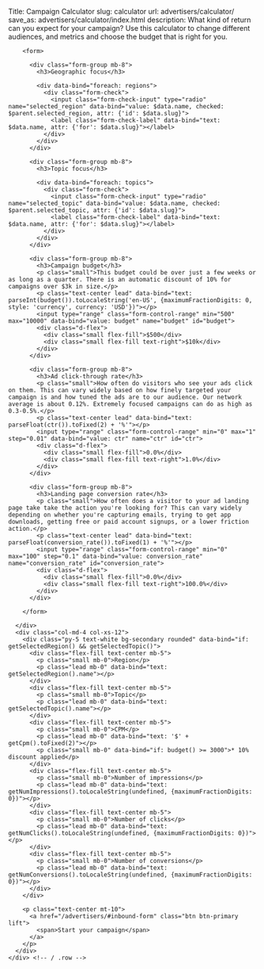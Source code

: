 Title: Campaign Calculator
slug: calculator
url: advertisers/calculator/
save_as: advertisers/calculator/index.html
description: What kind of return can you expect for your campaign? Use this calculator to change different audiences, and metrics and choose the budget that is right for you.


<div id="advertiser-calculator" class="card card-border border-primary shadow-light-lg">
  <div class="card-body">
    <div class="row justify-content-center">
      <div class="col-md-8 col-xs-12">

        <form>

          <div class="form-group mb-8">
            <h3>Geographic focus</h3>

            <div data-bind="foreach: regions">
              <div class="form-check">
                <input class="form-check-input" type="radio" name="selected_region" data-bind="value: $data.name, checked: $parent.selected_region, attr: {'id': $data.slug}">
                <label class="form-check-label" data-bind="text: $data.name, attr: {'for': $data.slug}"></label>
              </div>
            </div>
          </div>

          <div class="form-group mb-8">
            <h3>Topic focus</h3>

            <div data-bind="foreach: topics">
              <div class="form-check">
                <input class="form-check-input" type="radio" name="selected_topic" data-bind="value: $data.name, checked: $parent.selected_topic, attr: {'id': $data.slug}">
                <label class="form-check-label" data-bind="text: $data.name, attr: {'for': $data.slug}"></label>
              </div>
            </div>
          </div>

          <div class="form-group mb-8">
            <h3>Campaign budget</h3>
            <p class="small">This budget could be over just a few weeks or as long as a quarter. There is an automatic discount of 10% for campaigns over $3k in size.</p>
            <p class="text-center lead" data-bind="text: parseInt(budget()).toLocaleString('en-US', {maximumFractionDigits: 0, style: 'currency', currency: 'USD'})"></p>
            <input type="range" class="form-control-range" min="500" max="10000" data-bind="value: budget" name="budget" id="budget">
            <div class="d-flex">
              <div class="small flex-fill">$500</div>
              <div class="small flex-fill text-right">$10k</div>
            </div>
          </div>

          <div class="form-group mb-8">
            <h3>Ad click-through rate</h3>
            <p class="small">How often do visitors who see your ads click on them. This can vary widely based on how finely targeted your campaign is and how tuned the ads are to our audience. Our network average is about 0.12%. Extremely focused campaigns can do as high as 0.3-0.5%.</p>
            <p class="text-center lead" data-bind="text: parseFloat(ctr()).toFixed(2) + '%'"></p>
            <input type="range" class="form-control-range" min="0" max="1" step="0.01" data-bind="value: ctr" name="ctr" id="ctr">
            <div class="d-flex">
              <div class="small flex-fill">0.0%</div>
              <div class="small flex-fill text-right">1.0%</div>
            </div>
          </div>

          <div class="form-group mb-8">
            <h3>Landing page conversion rate</h3>
            <p class="small">How often does a visitor to your ad landing page take take the action you're looking for? This can vary widely depending on whether you're capturing emails, trying to get app downloads, getting free or paid account signups, or a lower friction action.</p>
            <p class="text-center lead" data-bind="text: parseFloat(conversion_rate()).toFixed(1) + '%'"></p>
            <input type="range" class="form-control-range" min="0" max="100" step="0.1" data-bind="value: conversion_rate" name="conversion_rate" id="conversion_rate">
            <div class="d-flex">
              <div class="small flex-fill">0.0%</div>
              <div class="small flex-fill text-right">100.0%</div>
            </div>
          </div>

        </form>

      </div>
      <div class="col-md-4 col-xs-12">
        <div class="py-5 text-white bg-secondary rounded" data-bind="if: getSelectedRegion() && getSelectedTopic()">
          <div class="flex-fill text-center mb-5">
            <p class="small mb-0">Region</p>
            <p class="lead mb-0" data-bind="text: getSelectedRegion().name"></p>
          </div>
          <div class="flex-fill text-center mb-5">
            <p class="small mb-0">Topic</p>
            <p class="lead mb-0" data-bind="text: getSelectedTopic().name"></p>
          </div>
          <div class="flex-fill text-center mb-5">
            <p class="small mb-0">CPM</p>
            <p class="lead mb-0" data-bind="text: '$' + getCpm().toFixed(2)"></p>
            <p class="small mb-0" data-bind="if: budget() >= 3000">* 10% discount applied</p>
          </div>
          <div class="flex-fill text-center mb-5">
            <p class="small mb-0">Number of impressions</p>
            <p class="lead mb-0" data-bind="text: getNumImpressions().toLocaleString(undefined, {maximumFractionDigits: 0})"></p>
          </div>
          <div class="flex-fill text-center mb-5">
            <p class="small mb-0">Number of clicks</p>
            <p class="lead mb-0" data-bind="text: getNumClicks().toLocaleString(undefined, {maximumFractionDigits: 0})"></p>
          </div>
          <div class="flex-fill text-center mb-5">
            <p class="small mb-0">Number of conversions</p>
            <p class="lead mb-0" data-bind="text: getNumConversions().toLocaleString(undefined, {maximumFractionDigits: 0})"></p>
          </div>
        </div>

        <p class="text-center mt-10">
          <a href="/advertisers/#inbound-form" class="btn btn-primary lift">
            <span>Start your campaign</span>
          </a>
        </p>
      </div>
    </div> <!-- / .row -->
  </div>
</div>
